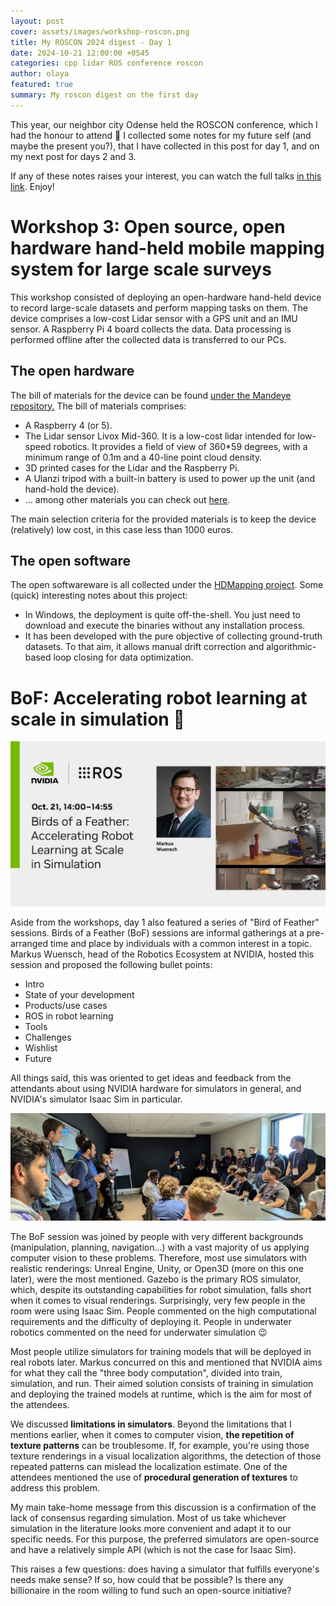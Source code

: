 ```yaml
---
layout: post
cover: assets/images/workshop-roscon.png
title: My ROSCON 2024 digest - Day 1
date: 2024-10-21 12:00:00 +0545
categories: cpp lidar ROS conference roscon
author: olaya
featured: true
summary: My roscon digest on the first day
---
```



This year, our neighbor city Odense held the ROSCON conference, which I had the honour to attend :slightly_smiling_face:
I collected some notes for my future self (and maybe the present you?), that I have collected in this post for day 1, and on my next post for days 2 and 3.

If any of these notes raises your interest, you can watch the full talks [in this link](https://roscon.ros.org/2024/#program). Enjoy!


# Workshop 3: Open source, open hardware hand-held mobile mapping system for large scale surveys 

This workshop consisted of deploying an open-hardware hand-held device to record large-scale datasets and perform mapping tasks on them.
The device comprises a low-cost Lidar sensor with a GPS unit and an IMU sensor. A Raspberry Pi 4 board collects the data.
Data processing is performed offline after the collected data is transferred to our PCs.

## The open hardware

The bill of materials for the device can be found [under the Mandeye repository.](https://github.com/JanuszBedkowski/mandeye_controller)
The bill of materials comprises:

- A Raspberry 4 (or 5).
- The Lidar sensor Livox Mid-360. It is a low-cost lidar intended for low-speed robotics. It provides a field of view of 360*59 degrees, with a minimum range of 0.1m and a 40-line point cloud density.
- 3D printed cases for the Lidar and the Raspberry Pi.
- A Ulanzi tripod with a built-in battery is used to power up the unit (and hand-hold the device).
- ... among other materials you can check out [here](https://github.com/JanuszBedkowski/mandeye_controller/blob/main/doc/BIM.md).

The main selection criteria for the provided materials is to keep the device (relatively) low cost, in this case less than 1000 euros.

## The open software

The open softwareware is all collected under the [HDMapping project](https://github.com/MapsHD/HDMapping).
Some (quick) interesting notes about this project:
- In Windows, the deployment is quite off-the-shell. You just need to download and execute the binaries without any installation process.
- It has been developed with the pure objective of collecting ground-truth datasets. To that aim, it allows manual drift correction and algorithmic-based loop closing for data optimization.


# BoF: Accelerating robot learning at scale in simulation :hatched_chick:
![alt text](https://github.com/olayasturias/olayasturias.github.io/blob/master/assets/images/roscon/bof_nvidia.png?raw=true)

Aside from the workshops, day 1 also featured a series of "Bird of Feather" sessions. Birds of a Feather (BoF) sessions are informal gatherings at a pre-arranged time and place by individuals with a common interest in a topic. 
Markus Wuensch, head of the Robotics Ecosystem at NVIDIA, hosted this session and proposed the following bullet points:
- Intro
- State of your development
- Products/use cases
- ROS in robot learning
- Tools
- Challenges
- Wishlist
- Future

All things said, this was oriented to get ideas and feedback from the attendants about using NVIDIA hardware for simulators in general, and NVIDIA's simulator Isaac Sim in particular.

![alt text](https://github.com/olayasturias/olayasturias.github.io/blob/master/assets/images/roscon/bof_nvidia_1.png?raw=true)

The BoF session was joined by people with very different backgrounds (manipulation, planning, navigation...) with a vast majority of us applying computer vision to these problems. Therefore, most use simulators with realistic renderings: Unreal Engine, Unity, or Open3D (more on this one later), were the most mentioned. Gazebo is the primary ROS simulator, which, despite its outstanding capabilities for robot simulation, falls short when it comes to visual renderings. Surprisingly, very few people in the room were using Isaac Sim. People commented on the high computational requirements and the difficulty of deploying it. People in underwater robotics commented on the need for underwater simulation :wink:

Most people utilize simulators for training models that will be deployed in real robots later. Markus concurred on this and mentioned that NVIDIA aims for what they call the "three body computation", divided into train, simulation, and run. Their aimed solution consists of training in simulation and deploying the trained models at runtime, which is the aim for most of the attendees. 

We discussed **limitations in simulators**. Beyond the limitations that I mentions earlier, when it comes to computer vision, **the repetition of texture patterns** can be troublesome. If, for example, you're using those texture renderings in a visual localization algorithms, the detection of those repeated patterns can mislead the localization estimate. One of the attendees mentioned the use of **procedural generation of textures** to address this problem.

My main take-home message from this discussion is a confirmation of the lack of consensus regarding simulation. Most of us take whichever simulation in the literature looks more convenient and adapt it to our specific needs. For this purpose, the preferred simulators are open-source and have a relatively simple API (which is not the case for Isaac Sim).

This raises a few questions: does having a simulator that fulfills everyone's needs make sense? If so, how could that be possible? Is there any billionaire in the room willing to fund such an open-source initiative?